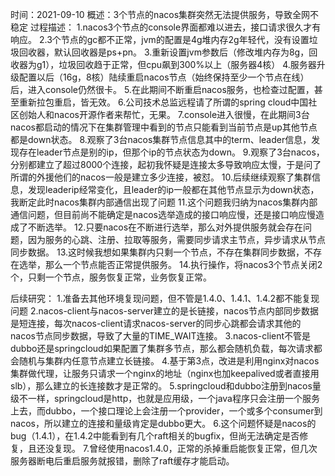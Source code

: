 时间：2021-09-10
概述：3个节点的nacos集群突然无法提供服务，导致全网不稳定
过程描述：
  1.nacos3个节点的console界面都难以进去，接口请求很久才有响应。
  2.3个节点的gc都不正常，jvm的配置是4g堆内存2g年轻代，没有设置垃圾回收器，默认回收器是ps+pn。
  3.重新设置jvm参数后（修改堆内存为8g，回收器为g1），垃圾回收趋于正常，但cpu飙到300%以上（服务器4核）
  4.服务器升级配置以后（16g，8核）陆续重启nacos节点（始终保持至少一个节点在线）后，进入console仍然很卡。
  5.在此期间不断重启nacos服务，也检查过配置，甚至重新拉包重启，皆无效。
  6.公司技术总监远程请了所谓的spring cloud中国社区创始人和nacos开源作者来帮忙，无果。
  7.console进入很慢，在此期间3台nacos都启动的情况下在集群管理中看到的节点只能看到当前节点是up其他节点都是down状态。
  8.观察了3台nacos集群节点信息其中的term、leader信息，发现存在leader节点是别的ip，但那个ip的节点状态为down。
  9.观察了3台nacos，分别都建立了超过8000个连接，起初我怀疑是连接太多导致响应太慢，于是问了所谓的外援他们的nacos一般是建立多少连接，被怼。
  10.后续继续观察了集群信息，发现leaderip经常变化，且leader的ip一般都在其他节点显示为down状态，我断定此时nacos集群内部通信出现了问题
  11.这个问题我归纳为nacos集群内部通信问题，但目前尚不能确定是nacos选举造成的接口响应慢，还是接口响应慢造成了不断选举。
  12.只要nacos在不断进行选举，那么对外提供服务就会存在问题，因为服务的心跳、注册、拉取等服务，需要同步请求主节点，异步请求从节点同步数据。
  13.这时候我想如果集群内只剩一个节点，不存在集群同步数据，不存在选举，那么一个节点能否正常提供服务。
  14.执行操作，将nacos3个节点关闭2个，只剩一个节点，服务恢复正常，业务恢复正常。
  
后续研究：
  1.准备去其他环境复现问题，但不管是1.4.0、1.4.1、1.4.2都不能复现问题
  2.nacos-client与nacos-server建立的是长链接，nacos节点内部同步数据是短连接，每次nacos-client请求nacos-server的同步心跳都会请求其他的nacos节点同步数据，导致了大量的TIME_WAIT连接。
  3.nacos-client不管是dubbo还是springcloud如果配置了集群多节点，那么都会随机负载，每次请求都会随机与集群内任意节点建立长链接。
  4.基于第3点，改进是利用nginx对nacos集群做代理，让服务只请求一个nginx的地址（nginx也加keepalived或者直接用slb），那么建立的长连接数才是正常的。
  5.springcloud和dubbo注册到nacos量级不一样，springcloud是http，也就是应用级，一个java程序只会注册一个服务上去，而dubbo，一个接口理论上会注册一个provider，一个或多个consumer到nacos，所以建立的连接和量级肯定是dubbo更大。
  6.这个问题怀疑是nacos的bug（1.4.1），在1.4.2中能看到有几个raft相关的bugfix，但尚无法确定是否修复，且还没复现。
  7.曾经使用nacos1.4.0，正常的杀掉重启能恢复正常，但几次服务器断电后重启服务就报错，删除了raft缓存才能启动。
